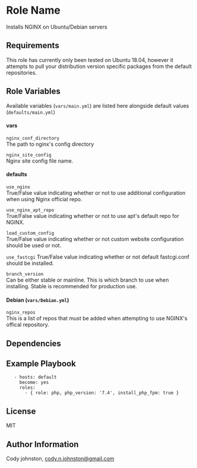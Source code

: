 Role Name
=========

Installs NGINX on Ubuntu/Debian servers

Requirements
------------

This role has currently only been tested on Ubuntu 18.04, however it attempts to pull your distribution version specific packages from the default repositories.

Role Variables
--------------

Available variables (`vars/main.yml`) are listed here alongside default values (`defaults/main.yml`)

#### vars  
`nginx_conf_directory`  
The path to nginx's config directory

`nginx_site_config`  
Nginx site config file name.

#### defaults
`use_nginx`  
True/False value indicating whether or not to use additional configuration when using Nginx official repo.

`use_nginx_apt_repo`  
True/False value indicating whether or not to use apt's default repo for NGINX.

`load_custom_config`  
True/False value indicating whether or not custom website configuration should be used or not.

`use_fastcgi`
True/False value indicating whether or not default fastcgi.conf should be installed.

`branch_version`  
Can be either stable or mainline. This is which branch to use when installing. Stable is recommended for production use.

#### Debian (`vars/Debian.yml`)  
`nginx_repos`  
This is a list of repos that must be added when attempting to use NGINX's offical repository.

Dependencies
------------

Example Playbook
----------------
```
   - hosts: default
     become: yes
     roles:
       - { role: php, php_version: '7.4', install_php_fpm: true }
```

License
-------

MIT

Author Information
------------------

Cody johnston, cody.n.johnston@gmail.com
